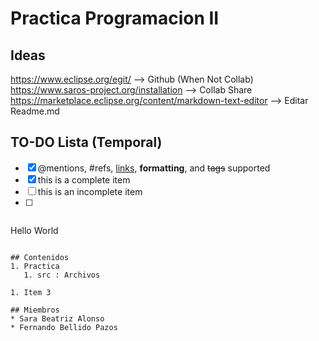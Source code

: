 # Practica Programacion II
## Ideas
https://www.eclipse.org/egit/ --> Github (When Not Collab)
https://www.saros-project.org/installation  --> Collab Share
https://marketplace.eclipse.org/content/markdown-text-editor --> Editar Readme.md

## TO-DO Lista (Temporal)
- [x] @mentions, #refs, [links](), **formatting**, and <del>tags</del> supported
- [x] this is a complete item
- [ ] this is an incomplete item
- [ ] ```Java
Hello World
```

## Contenidos
1. Practica
   1. src : Archivos 
   
1. Item 3

## Miembros
* Sara Beatriz Alonso 
* Fernando Bellido Pazos
